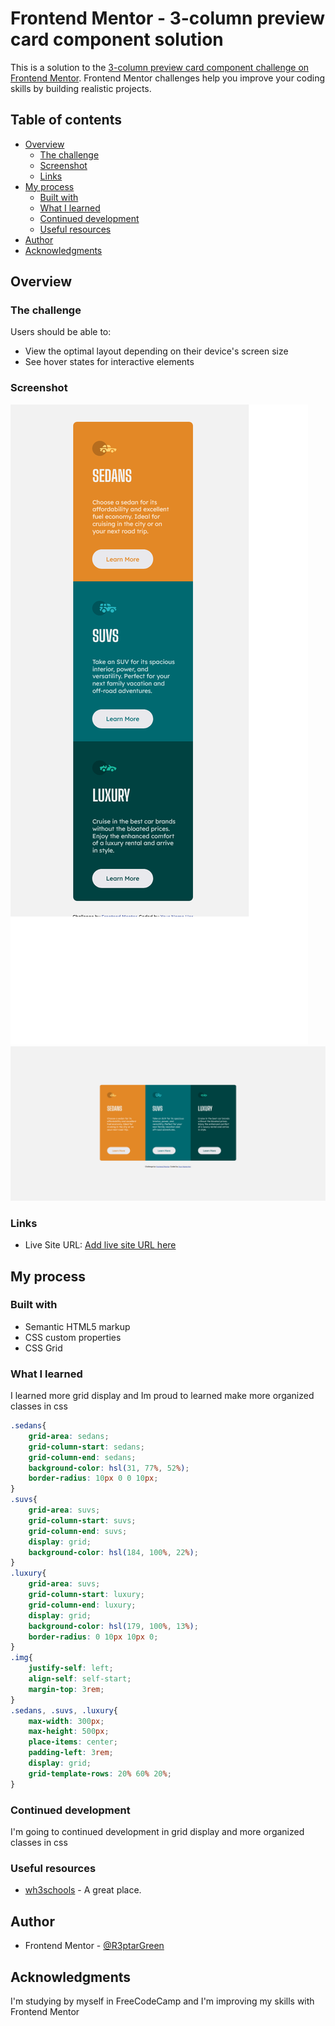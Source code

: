 # Frontend Mentor - 3-column preview card component solution

This is a solution to the [3-column preview card component challenge on Frontend Mentor](https://www.frontendmentor.io/challenges/3column-preview-card-component-pH92eAR2-). Frontend Mentor challenges help you improve your coding skills by building realistic projects. 

## Table of contents

- [Overview](#overview)
  - [The challenge](#the-challenge)
  - [Screenshot](#screenshot)
  - [Links](#links)
- [My process](#my-process)
  - [Built with](#built-with)
  - [What I learned](#what-i-learned)
  - [Continued development](#continued-development)
  - [Useful resources](#useful-resources)
- [Author](#author)
- [Acknowledgments](#acknowledgments)

## Overview

### The challenge

Users should be able to:

- View the optimal layout depending on their device's screen size
- See hover states for interactive elements

### Screenshot

![Mobile](./images/Screenshot1%203-column%20preview%20card%20component.png)
![Desktop](./images/Screenshot2%203-column%20preview%20card%20component.png)

### Links

- Live Site URL: [Add live site URL here](https://your-live-site-url.com)

## My process

### Built with

- Semantic HTML5 markup
- CSS custom properties
- CSS Grid

### What I learned

I learned more grid display and Im proud to learned make more organized classes in css
```css
.sedans{
    grid-area: sedans;
    grid-column-start: sedans;
    grid-column-end: sedans;
    background-color: hsl(31, 77%, 52%);
    border-radius: 10px 0 0 10px;
}
.suvs{
    grid-area: suvs;
    grid-column-start: suvs;
    grid-column-end: suvs;
    display: grid;
    background-color: hsl(184, 100%, 22%);
}
.luxury{
    grid-area: suvs;
    grid-column-start: luxury;
    grid-column-end: luxury;
    display: grid;
    background-color: hsl(179, 100%, 13%);
    border-radius: 0 10px 10px 0;
}
.img{
    justify-self: left;
    align-self: self-start;
    margin-top: 3rem;
}
.sedans, .suvs, .luxury{
    max-width: 300px;
    max-height: 500px;
    place-items: center;
    padding-left: 3rem;
    display: grid;
    grid-template-rows: 20% 60% 20%;
}
```

### Continued development

I'm going to continued development in grid display and more organized classes in css

### Useful resources

- [wh3schools](https://www.w3schools.com/) - A great place.

## Author

- Frontend Mentor - [@R3ptarGreen](https://www.frontendmentor.io/profile/yourusername)

## Acknowledgments

I'm studying by myself in FreeCodeCamp and I'm improving my skills with Frontend Mentor
